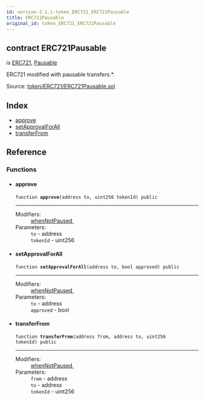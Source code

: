 ```yaml
---
id: version-2.1.1-token_ERC721_ERC721Pausable
title: ERC721Pausable
original_id: token_ERC721_ERC721Pausable
---
```


<div class="contract-doc"><div class="contract"><h2 class="contract-header"><span class="contract-kind">contract</span> ERC721Pausable</h2><p class="base-contracts"><span>is</span> <a href="token_ERC721_ERC721.html">ERC721</a><span>, </span><a href="lifecycle_Pausable.html">Pausable</a></p><p class="description">ERC721 modified with pausable transfers.*.</p><div class="source">Source: <a href="https://github.com/OpenZeppelin/zeppelin-solidity/blob/v2.1.1/contracts/token/ERC721/ERC721Pausable.sol" target="_blank">token/ERC721/ERC721Pausable.sol</a></div></div><div class="index"><h2>Index</h2><ul><li><a href="token_ERC721_ERC721Pausable.html#approve">approve</a></li><li><a href="token_ERC721_ERC721Pausable.html#setApprovalForAll">setApprovalForAll</a></li><li><a href="token_ERC721_ERC721Pausable.html#transferFrom">transferFrom</a></li></ul></div><div class="reference"><h2>Reference</h2><div class="functions"><h3>Functions</h3><ul><li><div class="item function"><span id="approve" class="anchor-marker"></span><h4 class="name">approve</h4><div class="body"><code class="signature">function <strong>approve</strong><span>(address to, uint256 tokenId) </span><span>public </span></code><hr/><dl><dt><span class="label-modifiers">Modifiers:</span></dt><dd><a href="lifecycle_Pausable.html#whenNotPaused">whenNotPaused </a></dd><dt><span class="label-parameters">Parameters:</span></dt><dd><div><code>to</code> - address</div><div><code>tokenId</code> - uint256</div></dd></dl></div></div></li><li><div class="item function"><span id="setApprovalForAll" class="anchor-marker"></span><h4 class="name">setApprovalForAll</h4><div class="body"><code class="signature">function <strong>setApprovalForAll</strong><span>(address to, bool approved) </span><span>public </span></code><hr/><dl><dt><span class="label-modifiers">Modifiers:</span></dt><dd><a href="lifecycle_Pausable.html#whenNotPaused">whenNotPaused </a></dd><dt><span class="label-parameters">Parameters:</span></dt><dd><div><code>to</code> - address</div><div><code>approved</code> - bool</div></dd></dl></div></div></li><li><div class="item function"><span id="transferFrom" class="anchor-marker"></span><h4 class="name">transferFrom</h4><div class="body"><code class="signature">function <strong>transferFrom</strong><span>(address from, address to, uint256 tokenId) </span><span>public </span></code><hr/><dl><dt><span class="label-modifiers">Modifiers:</span></dt><dd><a href="lifecycle_Pausable.html#whenNotPaused">whenNotPaused </a></dd><dt><span class="label-parameters">Parameters:</span></dt><dd><div><code>from</code> - address</div><div><code>to</code> - address</div><div><code>tokenId</code> - uint256</div></dd></dl></div></div></li></ul></div></div></div>
